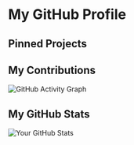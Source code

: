 # My GitHub Profile

## Pinned Projects
<!-- You can add a brief description of your pinned projects here. GitHub will display your pinned repositories automatically. -->

## My Contributions
![GitHub Activity Graph](https://activity-graph.herokuapp.com/graph?username=YOUR_GITHUB_USERNAME&theme=react-dark)

## My GitHub Stats
![Your GitHub Stats](https://github-readme-stats.vercel.app/api?username=mhasanid&show_icons=true&theme=merko)
